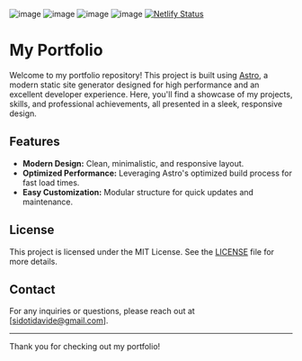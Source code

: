 ![image](https://img.shields.io/badge/Astro-0C1222?style=for-the-badge&logo=astro&logoColor=FDFDFE)
![image](https://img.shields.io/badge/TypeScript-007ACC?style=for-the-badge&logo=typescript&logoColor=white)
![image](https://img.shields.io/badge/JavaScript-323330?style=for-the-badge&logo=javascript&logoColor=F7DF1E)
![image](https://img.shields.io/badge/Svelte-4A4A55?style=for-the-badge&logo=svelte&logoColor=FF3E00)
[![Netlify Status](https://api.netlify.com/api/v1/badges/6344c9d9-2491-4227-8fb6-431516165ce7/deploy-status)](https://app.netlify.com/sites/sidotidavide/deploys)

# My Portfolio

Welcome to my portfolio repository! This project is built using [Astro](https://astro.build/), a modern static site generator designed for high performance and an excellent developer experience. Here, you'll find a showcase of my projects, skills, and professional achievements, all presented in a sleek, responsive design.

## Features

- **Modern Design:** Clean, minimalistic, and responsive layout.
- **Optimized Performance:** Leveraging Astro's optimized build process for fast load times.
- **Easy Customization:** Modular structure for quick updates and maintenance.

## License

This project is licensed under the MIT License. See the [LICENSE](./LICENSE) file for more details.

## Contact

For any inquiries or questions, please reach out at [sidotidavide@gmail.com].

---

Thank you for checking out my portfolio!
